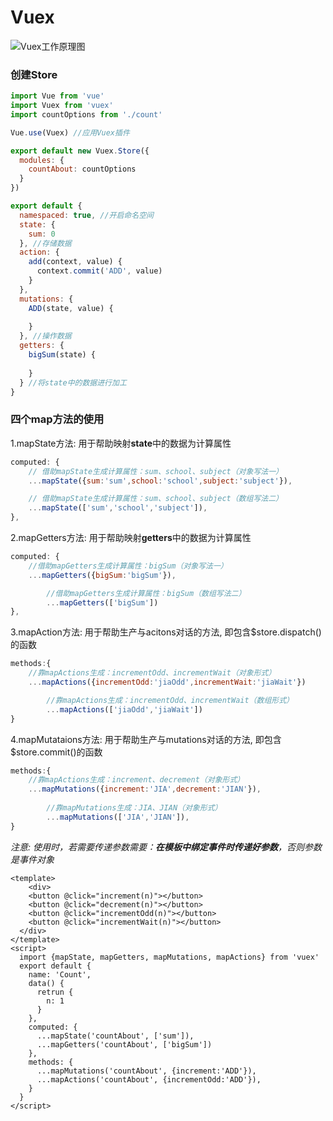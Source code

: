 # Vuex

![Vuex工作原理图](/Users/lu/Desktop/学习/技术积累/docs/web/Vue/image/Vuex工作原理图.png)

### 创建Store

```js
import Vue from 'vue'
import Vuex from 'vuex'
import countOptions from './count'

Vue.use(Vuex) //应用Vuex插件

export default new Vuex.Store({
  modules: {
    countAbout: countOptions
  }
})

```

```javascript
export default {
  namespaced: true, //开启命名空间
  state: {
    sum: 0
  }, //存储数据
  action: {
    add(context, value) {
      context.commit('ADD', value)
    }
  },
  mutations: {
    ADD(state, value) {
      
    }
  }, //操作数据
  getters: {
    bigSum(state) {
      
    }
  } //将state中的数据进行加工
}
```

### 四个map方法的使用

1.mapState方法: 用于帮助映射**state**中的数据为计算属性

```javascript
computed: {
  	// 借助mapState生成计算属性：sum、school、subject（对象写法一）
  	...mapState({sum:'sum',school:'school',subject:'subject'}),

  	// 借助mapState生成计算属性：sum、school、subject（数组写法二）
  	...mapState(['sum','school','subject']),
},
```

2.mapGetters方法: 用于帮助映射**getters**中的数据为计算属性

```javascript
computed: {
    //借助mapGetters生成计算属性：bigSum（对象写法一）
    ...mapGetters({bigSum:'bigSum'}),

		//借助mapGetters生成计算属性：bigSum（数组写法二）
		...mapGetters(['bigSum'])
},
```

3.mapAction方法: 用于帮助生产与acitons对话的方法, 即包含$store.dispatch()的函数

```javascript
methods:{
    //靠mapActions生成：incrementOdd、incrementWait（对象形式）
    ...mapActions({incrementOdd:'jiaOdd',incrementWait:'jiaWait'})

		//靠mapActions生成：incrementOdd、incrementWait（数组形式）
		...mapActions(['jiaOdd','jiaWait'])
}
```

4.mapMutataions方法: 用于帮助生产与mutations对话的方法, 即包含$store.commit()的函数

```javascript
methods:{
    //靠mapActions生成：increment、decrement（对象形式）
    ...mapMutations({increment:'JIA',decrement:'JIAN'}),
    
		//靠mapMutations生成：JIA、JIAN（对象形式）
		...mapMutations(['JIA','JIAN']),
}
```

*注意: 使用时，若需要传递参数需要：**在模板中绑定事件时传递好参数**，否则参数是事件对象*

```vue
<template>
	<div>
  	<button @click="increment(n)"></button>
    <button @click="decrement(n)"></button>
    <button @click="incrementOdd(n)"></button>
    <button @click="incrementWait(n)"></button>
  </div>
</template>
<script>
  import {mapState, mapGetters, mapMutations, mapActions} from 'vuex'
  export default {
    name: 'Count',
    data() {
      retrun {
        n: 1
      }
    },
    computed: {
      ...mapState('countAbout', ['sum']),
      ...mapGetters('countAbout', ['bigSum'])
    },
    methods: {
      ...mapMutations('countAbout', {increment:'ADD'}),
      ...mapActions('countAbout', {incrementOdd:'ADD'}),
    }
  }
</script>
```


